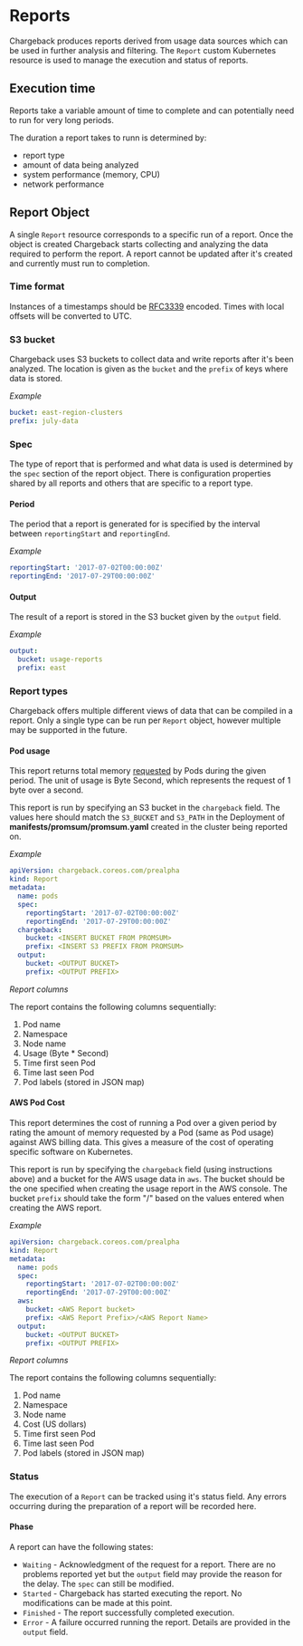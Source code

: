 # Reports
Chargeback produces reports derived from usage data sources which can be used in further analysis and filtering. The `Report` custom Kubernetes resource is used to manage the execution and status of reports.

## Execution time
Reports take a variable amount of time to complete and can potentially need to run for very long periods.

The duration a report takes to runn is determined by:
* report type
* amount of data being analyzed
* system performance (memory, CPU)
* network performance

## Report Object
A single `Report` resource corresponds to a specific run of a report. Once the object is created Chargeback starts collecting and analyzing the data required to perform the report. A report cannot be updated after it's created and currently must run to completion.

### Time format
Instances of a timestamps should be [RFC3339](https://tools.ietf.org/html/rfc3339#section-5.8) encoded. Times with local offsets will be converted to UTC.

### S3 bucket
Chargeback uses S3 buckets to collect data and write reports after it's been analyzed. The location is given as the `bucket` and the `prefix` of keys where data is stored.

*Example*
```yaml
bucket: east-region-clusters
prefix: july-data
```

### Spec
The type of report that is performed and what data is used is determined by the `spec` section of the report object. There is configuration properties shared by all reports and others that are specific to a report type.

#### Period
The period that a report is generated for is specified by the interval between `reportingStart` and `reportingEnd`.

*Example*
```yaml
reportingStart: '2017-07-02T00:00:00Z'
reportingEnd: '2017-07-29T00:00:00Z'
```

#### Output
The result of a report is stored in the S3 bucket given by the `output` field.

*Example*
```yaml
output:
  bucket: usage-reports
  prefix: east
```

### Report types
Chargeback offers multiple different views of data that can be compiled in a report. Only a single type can be run per `Report` object, however multiple may be supported in the future.

#### Pod usage
This report returns total memory [requested](https://kubernetes.io/docs/api-reference/v1.7/#resourcerequirements-v1-core) by Pods during the given period. The unit of usage is Byte Second, which represents the request of 1 byte over a second.

This report is run by specifying an S3 bucket in the `chargeback` field. The values here should match the `S3_BUCKET` and `S3_PATH` in the Deployment of **manifests/promsum/promsum.yaml** created in the cluster being reported on.

*Example*
```yaml
apiVersion: chargeback.coreos.com/prealpha
kind: Report
metadata:
  name: pods
  spec:
    reportingStart: '2017-07-02T00:00:00Z'
    reportingEnd: '2017-07-29T00:00:00Z'
  chargeback:
    bucket: <INSERT BUCKET FROM PROMSUM>
    prefix: <INSERT S3 PREFIX FROM PROMSUM>
  output:
    bucket: <OUTPUT BUCKET>
    prefix: <OUTPUT PREFIX>
```

*Report columns*

The report contains the following columns sequentially:
1. Pod name
1. Namespace
1. Node name
1. Usage (Byte * Second)
1. Time first seen Pod
1. Time last seen Pod
1. Pod labels (stored in JSON map)

#### AWS Pod Cost
This report determines the cost of running a Pod over a given period by rating the amount of memory requested by a Pod (same as Pod usage) against AWS billing data. This gives a measure of the cost of operating specific software on Kubernetes.

This report is run by specifying the `chargeback` field (using instructions above) and a bucket for the AWS usage data in `aws`. The bucket should be the one specified when creating the usage report in the AWS console. The bucket `prefix` should take the form "<AWS Report Prefix>/<AWS Report Name>" based on the values entered when creating the AWS report.

*Example*
```yaml
apiVersion: chargeback.coreos.com/prealpha
kind: Report
metadata:
  name: pods
  spec:
    reportingStart: '2017-07-02T00:00:00Z'
    reportingEnd: '2017-07-29T00:00:00Z'
  aws:
    bucket: <AWS Report bucket>
    prefix: <AWS Report Prefix>/<AWS Report Name>
  output:
    bucket: <OUTPUT BUCKET>
    prefix: <OUTPUT PREFIX>
```

*Report columns*

The report contains the following columns sequentially:
1. Pod name
1. Namespace
1. Node name
1. Cost (US dollars)
1. Time first seen Pod
1. Time last seen Pod
1. Pod labels (stored in JSON map)

### Status
The execution of a `Report` can be tracked using it's status field. Any errors occurring during the preparation of a report will be recorded here.

#### Phase
A report can have the following states:
* `Waiting` - Acknowledgment of the request for a report. There are no problems reported yet but the `output` field may provide the reason for the delay. The `spec` can still be modified.
* `Started` - Chargeback has started executing the report. No modifications can be made at this point.
* `Finished` - The report successfully completed execution.
* `Error` - A failure occurred running the report. Details are provided in the `output` field.
